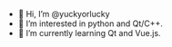 - 👋 Hi, I’m @yuckyorlucky
- 👀 I’m interested in python and Qt/C++.
- 🌱 I’m currently learning Qt and Vue.js.
<!--
- 💞️ I’m looking to collaborate on ...
- 📫 How to reach me ...
- 😄 Pronouns: ...
- ⚡ Fun fact: ...
--->
<!---
yuckyorlucky/yuckyorlucky is a ✨ special ✨ repository because its `README.md` (this file) appears on your GitHub profile.
You can click the Preview link to take a look at your changes.
--->

